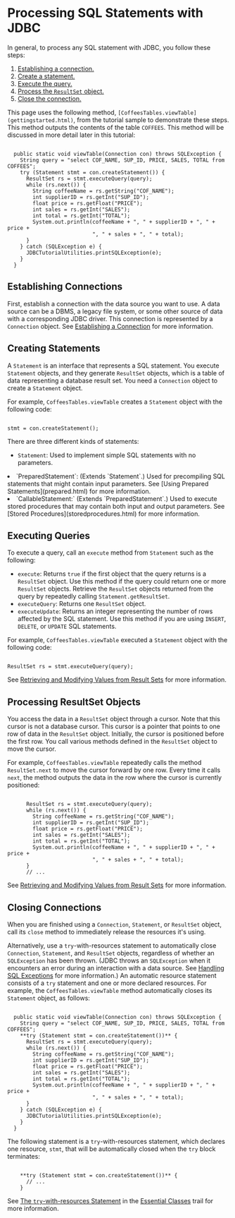 
# Processing SQL Statements with JDBC

In general, to process any SQL statement with JDBC, you follow these steps:

1. [Establishing a connection.](#establishing_connections)
1. [Create a statement.](#creating_statements)
1. [Execute the query.](#executing_queries)
1. [Process the `ResultSet` object.](#processing_resultset_objects)
1. [Close the connection.](#closing_connections)

This page uses the following method, `[CoffeesTables.viewTable](gettingstarted.html)`, from the tutorial sample to demonstrate these steps. This method outputs the contents of the table `COFFEES`. This method will be discussed in more detail later in this tutorial:

```

  public static void viewTable(Connection con) throws SQLException {
    String query = "select COF_NAME, SUP_ID, PRICE, SALES, TOTAL from COFFEES";
    try (Statement stmt = con.createStatement()) {
      ResultSet rs = stmt.executeQuery(query);
      while (rs.next()) {
        String coffeeName = rs.getString("COF_NAME");
        int supplierID = rs.getInt("SUP_ID");
        float price = rs.getFloat("PRICE");
        int sales = rs.getInt("SALES");
        int total = rs.getInt("TOTAL");
        System.out.println(coffeeName + ", " + supplierID + ", " + price +
                           ", " + sales + ", " + total);
      }
    } catch (SQLException e) {
      JDBCTutorialUtilities.printSQLException(e);
    }
  }

```

## <a name="establishing_connections" id="establishing_connections">Establishing Connections</a>

First, establish a connection with the data source you want to use. A data source can be a DBMS, a legacy file system, or some other source of data with a corresponding JDBC driver. This connection is represented by a `Connection` object. See 
[Establishing a Connection](connecting.html) for more information.

## <a name="creating_statements" id="creating_statements">Creating Statements</a>

A `Statement` is an interface that represents a SQL statement. You execute `Statement` objects, and they generate `ResultSet` objects, which is a table of data representing a database result set. You need a `Connection` object to create a `Statement` object.

For example, `CoffeesTables.viewTable` creates a `Statement` object with the following code:

```

stmt = con.createStatement();

```

There are three different kinds of statements:

- `Statement`: Used to implement simple SQL statements with no parameters.
<li>`PreparedStatement`: (Extends `Statement`.) Used for precompiling SQL statements that might contain input parameters. See 
[Using Prepared Statements](prepared.html) for more information.</li>
<li>`CallableStatement:` (Extends `PreparedStatement`.) Used to execute stored procedures that may contain both input and output parameters. See 
[Stored Procedures](storedprocedures.html) for more information.</li>

## <a name="executing_queries" id="executing_queries">Executing Queries</a>

To execute a query, call an `execute` method from `Statement` such as the following:

- `execute`: Returns `true` if the first object that the query returns is a `ResultSet` object. Use this method if the query could return one or more `ResultSet` objects. Retrieve the `ResultSet` objects returned from the query by repeatedly calling `Statement.getResultSet`.
- `executeQuery`: Returns one `ResultSet` object.
- `executeUpdate`: Returns an integer representing the number of rows affected by the SQL statement. Use this method if you are using `INSERT`, `DELETE`, or `UPDATE` SQL statements.

For example, `CoffeesTables.viewTable` executed a `Statement` object with the following code:

```

ResultSet rs = stmt.executeQuery(query);

```

See 
[Retrieving and Modifying Values from Result Sets](retrieving.html) for more information.

## <a name="processing_resultset_objects" id="processing_resultset_objects">Processing ResultSet Objects</a>

You access the data in a `ResultSet` object through a cursor. Note that this cursor is not a database cursor. This cursor is a pointer that points to one row of data in the `ResultSet` object. Initially, the cursor is positioned before the first row. You call various methods defined in the `ResultSet` object to move the cursor.

For example, `CoffeesTables.viewTable` repeatedly calls the method `ResultSet.next` to move the cursor forward by one row. Every time it calls `next`, the method outputs the data in the row where the cursor is currently positioned:

```

      ResultSet rs = stmt.executeQuery(query);
      while (rs.next()) {
        String coffeeName = rs.getString("COF_NAME");
        int supplierID = rs.getInt("SUP_ID");
        float price = rs.getFloat("PRICE");
        int sales = rs.getInt("SALES");
        int total = rs.getInt("TOTAL");
        System.out.println(coffeeName + ", " + supplierID + ", " + price +
                           ", " + sales + ", " + total);
      }
      // ...

```

See 
[Retrieving and Modifying Values from Result Sets](retrieving.html) for more information. <!-- *************************************** -->

## <a name="closing_connections" id="closing_connections">Closing Connections</a>

When you are finished using a `Connection`, `Statement`, or `ResultSet` object, call its `close` method to immediately release the resources it's using.

Alternatively, use a `try`-with-resources statement to automatically close `Connection`, `Statement`, and `ResultSet` objects, regardless of whether an `SQLException` has been thrown. (JDBC throws an `SQLException` when it encounters an error during an interaction with a data source. See 
[Handling SQL Exceptions](sqlexception.html) for more information.)
 An automatic resource statement consists of a `try` statement and one or more declared resources. For example, the `CoffeesTables.viewTable` method automatically closes its `Statement` object, as follows:

```

  public static void viewTable(Connection con) throws SQLException {
    String query = "select COF_NAME, SUP_ID, PRICE, SALES, TOTAL from COFFEES";
    **try (Statement stmt = con.createStatement())** {
      ResultSet rs = stmt.executeQuery(query);
      while (rs.next()) {
        String coffeeName = rs.getString("COF_NAME");
        int supplierID = rs.getInt("SUP_ID");
        float price = rs.getFloat("PRICE");
        int sales = rs.getInt("SALES");
        int total = rs.getInt("TOTAL");
        System.out.println(coffeeName + ", " + supplierID + ", " + price +
                           ", " + sales + ", " + total);
      }
    } catch (SQLException e) {
      JDBCTutorialUtilities.printSQLException(e);
    }
  }

```

The following statement is a `try`-with-resources statement, which declares one resource, `stmt`, that will be automatically closed when the `try` block terminates:

```

    **try (Statement stmt = con.createStatement())** {
      // ...
    }

```

See 
[The `try`-with-resources Statement](../../essential/exceptions/tryResourceClose.html) in the
[Essential Classes](../../essential/index.html) trail for more information.
